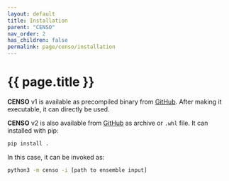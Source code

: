 ```yaml
---
layout: default
title: Installation
parent: "CENSO"
nav_order: 2
has_children: false
permalink: page/censo/installation
---
```


# {{ page.title }}

**CENSO** v1 is available as precompiled binary from [GitHub](https://github.com/grimme-lab/CENSO/releases/tag/v.1.2.0).
After making it executable, it can directly be used.

**CENSO** v2 is also available from [GitHub](https://github.com/grimme-lab/CENSO/releases) as archive or `.whl` file. It can installed with pip:

```bash
pip install .
```

In this case, it can be invoked as:

```bash
python3 -m censo -i [path to ensemble input]
```
